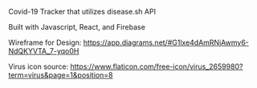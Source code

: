 Covid-19 Tracker that utilizes disease.sh API

Built with Javascript, React, and Firebase

Wireframe for Design: https://app.diagrams.net/#G1lxe4dAmRNjAwmy6-NdQKYVTA_7-yqo0H

Virus icon source: https://www.flaticon.com/free-icon/virus_2659980?term=virus&page=1&position=8
